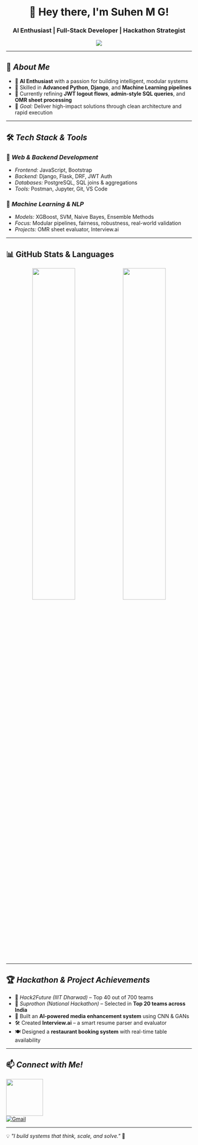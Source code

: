 <h1 align="center">👋 Hey there, I'm Suhen M G!</h1>
<h3 align="center">AI Enthusiast | Full-Stack Developer | Hackathon Strategist</h3>

<p align="center">
  <img src="https://readme-typing-svg.herokuapp.com?font=Fira+Code&size=20&pause=1000&color=36BCF7&center=true&vCenter=true&width=500&lines=Exploring+AI+with+Real-World+Impact;Architecting+Scalable+Backends;Practicing+SQL+Joins+%26+Admin+Queries;Debugging+Django+Flows+%26+Token+Logic;Always+Learning+%26+Iterating!" />
</p>

---

## 🚀 *About Me*
- 🤖 **AI Enthusiast** with a passion for building intelligent, modular systems  
- 🔧 Skilled in **Advanced Python**, **Django**, and **Machine Learning pipelines**  
- 🧪 Currently refining **JWT logout flows**, **admin-style SQL queries**, and **OMR sheet processing**  
- 🎯 *Goal:* Deliver high-impact solutions through clean architecture and rapid execution  

---

## 🛠 *Tech Stack & Tools*

### 🔹 *Web & Backend Development*
- *Frontend:* JavaScript, Bootstrap  
- *Backend:* Django, Flask, DRF, JWT Auth  
- *Databases:* PostgreSQL, SQL joins & aggregations  
- *Tools:* Postman, Jupyter, Git, VS Code  

### 🔹 *Machine Learning & NLP*
- *Models:* XGBoost, SVM, Naive Bayes, Ensemble Methods  
- *Focus:* Modular pipelines, fairness, robustness, real-world validation  
- *Projects:* OMR sheet evaluator, Interview.ai  

---


## 📊 GitHub Stats & Languages
<p align="center">
  <img src="https://github-readme-stats.vercel.app/api?username=Suhen02&show_icons=true&theme=radical" width="48%" />
  <img src="https://github-readme-stats.vercel.app/api/top-langs/?username=Suhen02&layout=compact&theme=radical" width="48%" />
</p>

---

## 🏆 *Hackathon & Project Achievements*
- 🚀 *Hack2Future (IIIT Dharwad)* – Top 40 out of 700 teams  
- 🧠 *Suprothon (National Hackathon)* – Selected in **Top 20 teams across India**  
- 🧠 Built an **AI-powered media enhancement system** using CNN & GANs  
- 🛠 Created **Interview.ai** – a smart resume parser and evaluator  
- 🍽️ Designed a **restaurant booking system** with real-time table availability  

---

## 📫 *Connect with Me!*
<a href="https://www.linkedin.com/in/suhen-m-g-b1b07b2a5?utm_source=share&utm_campaign=share_via&utm_content=profile&utm_medium=android_app"><img src="https://golflifenavigators.com/wp-content/uploads/2018/09/linkedin-logo.png" style='width:100px ; height=20px; '></a>  
[![Gmail](https://img.shields.io/badge/Gmail-D14836?style=for-the-badge&logo=gmail&logoColor=white)](mailto:suhels19914@gmail.com)

---

💡 *"I build systems that think, scale, and solve."* 🚀
